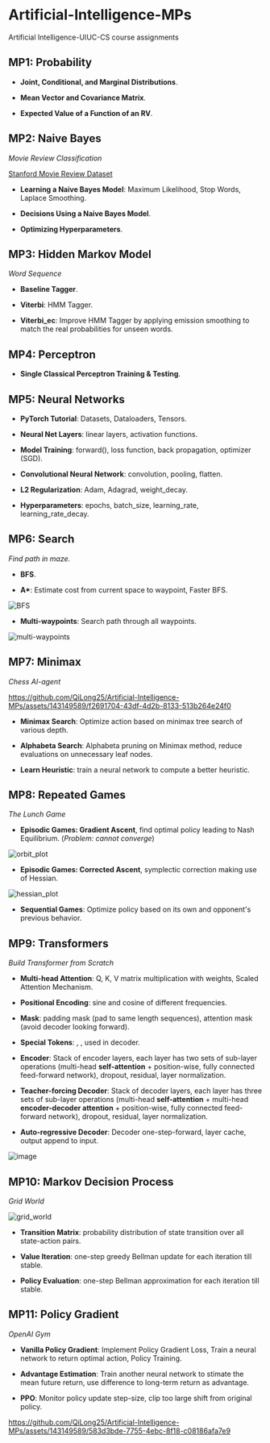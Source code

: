 # Artificial-Intelligence-MPs
Artificial Intelligence-UIUC-CS course assignments

## MP1: Probability
 *  **Joint, Conditional, and Marginal Distributions**.

 *  **Mean Vector and Covariance Matrix**.

 *  **Expected Value of a Function of an RV**.

## MP2: Naive Bayes
*Movie Review Classification*

[Stanford Movie Review Dataset](https://ai.stanford.edu/~amaas/data/sentiment/)

 *  **Learning a Naive Bayes Model**: Maximum Likelihood, Stop Words, Laplace Smoothing.

 *  **Decisions Using a Naive Bayes Model**.

 *  **Optimizing Hyperparameters**.

## MP3: Hidden Markov Model
*Word Sequence*

 *  **Baseline Tagger**.

 *  **Viterbi**: HMM Tagger.

 *  **Viterbi_ec**: Improve HMM Tagger by applying emission smoothing to match the real probabilities for unseen words.

## MP4: Perceptron
 *  **Single Classical Perceptron Training & Testing**.

## MP5: Neural Networks
 *  **PyTorch Tutorial**: Datasets, Dataloaders, Tensors.

 *  **Neural Net Layers**: linear layers, activation functions.

 *  **Model Training**: forward(), loss function, back propagation, optimizer (SGD).

 *  **Convolutional Neural Network**: convolution, pooling, flatten.

 *  **L2 Regularization**: Adam, Adagrad, weight_decay.

 *  **Hyperparameters**: epochs, batch_size, learning_rate, learning_rate_decay.

## MP6: Search
*Find path in maze.*

 *  **BFS**.

 *  **A\***: Estimate cost from current space to waypoint, Faster BFS.

![BFS](https://github.com/QiLong25/Artificial-Intelligence-MPs/assets/143149589/fe13ceae-0772-4abe-859d-2fbe94ccc2a8)

 *  **Multi-waypoints**: Search path through all waypoints.

![multi-waypoints](https://github.com/QiLong25/Artificial-Intelligence-MPs/assets/143149589/f5951b6d-37ef-4a6e-aebf-f02ef21a121b)

## MP7: Minimax
*Chess AI-agent*

https://github.com/QiLong25/Artificial-Intelligence-MPs/assets/143149589/f2691704-43df-4d2b-8133-513b264e24f0

 *  **Minimax Search**: Optimize action based on minimax tree search of various depth.

 *  **Alphabeta Search**: Alphabeta pruning on Minimax method, reduce evaluations on unnecessary leaf nodes.

 *  **Learn Heuristic**: train a neural network to compute a better heuristic.

## MP8: Repeated Games
*The Lunch Game*

 *  **Episodic Games: Gradient Ascent**, find optimal policy leading to Nash Equilibrium. (*Problem: cannot converge*)

![orbit_plot](https://github.com/QiLong25/Artificial-Intelligence-MPs/assets/143149589/270c4a08-5cf7-4ea4-a426-08e6f0c80b0c)

 *  **Episodic Games: Corrected Ascent**, symplectic correction making use of Hessian.

![hessian_plot](https://github.com/QiLong25/Artificial-Intelligence-MPs/assets/143149589/07c46bdb-82d8-45a1-94e8-3e578fe80270)

 *  **Sequential Games**: Optimize policy based on its own and opponent's previous behavior.

## MP9: Transformers
*Build Transformer from Scratch*

 *  **Multi-head Attention**: Q, K, V matrix multiplication with weights, Scaled Attention Mechanism.

 *  **Positional Encoding**: sine and cosine of different frequencies.

 *  **Mask**: padding mask (pad to same length sequences), attention mask (avoid decoder looking forward).

 *  **Special Tokens**: <sos>, <eos>, used in decoder.

 *  **Encoder**: Stack of encoder layers, each layer has two sets of sub-layer operations (multi-head **self-attention** + position-wise, fully connected feed-forward network), dropout, residual, layer normalization.

 *  **Teacher-forcing Decoder**: Stack of decoder layers, each layer has three sets of sub-layer operations (multi-head **self-attention** + multi-head **encoder-decoder attention** + position-wise, fully connected feed-forward network), dropout, residual, layer normalization.

 *  **Auto-regressive Decoder**: Decoder one-step-forward, layer cache, output append to input.

![image](https://github.com/QiLong25/Artificial-Intelligence-MPs/assets/143149589/41b68db1-6b5e-46f3-a681-e81815a00dce)

## MP10: Markov Decision Process
*Grid World*

![grid_world](https://github.com/QiLong25/Artificial-Intelligence-MPs/assets/143149589/d660547f-5c05-46cc-ae75-01f3d71b651d)

 *  **Transition Matrix**: probability distribution of state transition over all state-action pairs.

 *  **Value Iteration**: one-step greedy Bellman update for each iteration till stable.

 *  **Policy Evaluation**: one-step Bellman approximation for each iteration till stable.

## MP11: Policy Gradient
 *OpenAI Gym* 

 *  **Vanilla Policy Gradient**: Implement Policy Gradient Loss, Train a neural network to return optimal action, Policy Training.

 *  **Advantage Estimation**: Train another neural network to stimate the mean future return, use difference to long-term return as advantage.

 *  **PPO**: Monitor policy update step-size, clip too large shift from original policy.

https://github.com/QiLong25/Artificial-Intelligence-MPs/assets/143149589/583d3bde-7755-4ebc-8f18-c08186afa7e9



















